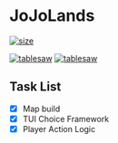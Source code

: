 # JoJoLands

[![size](https://img.shields.io/github/repo-size/sirmegamu/JoJoLands)](https://github.com/SirMegaMU/JoJoLands)

[![tablesaw](https://img.shields.io/badge/using_dependency-tech.tablesaw%3Atablesaw--core%3A0.43.1-green)](https://github.com/jtablesaw/tablesaw/releases/tag/v0.43.1)
[![tablesaw](https://img.shields.io/badge/unused_dependency-com.gitlab.klamonte%3Ajexer%3A1.6.0-red)](https://github.com/jtablesaw/tablesaw/releases/tag/v0.43.1)

## Task List

- [x] Map build
- [x] TUI Choice Framework
- [x] Player Action Logic
